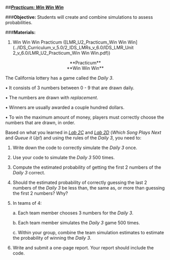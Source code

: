 ##***<u>Practicum: Win Win Win</u>***

###**Objective:**
Students will create and combine simulations to assess probabilities.

###**Materials:**
1. Win Win Win Practicum ([LMR_U2_Practicum_Win Win Win](../IDS_Curriculum_v_5.0/2_IDS_LMRs_v_6.0/IDS_LMR_Unit 2_v_6.0/LMR_U2_Practicum_Win Win Win.pdf))

<center>**Practicum**</center>

<center>**Win Win Win**</center>

The California lottery has a game called the *Daily 3*.

• It consists of 3 numbers between 0 - 9 that are drawn daily.

• The numbers are drawn with *replacement*.

• Winners are usually awarded a couple hundred dollars.

• To win the maximum amount of money, players must correctly choose the numbers that are
drawn, in order.

Based on what you learned in [*Lab 2C*](lab2c.md) and [*Lab 2D*](lab2d.md) (*Which Song Plays Next* and *Queue it Up!*) and using
the rules of the *Daily 3*, you need to:

1. Write down the code to correctly simulate the *Daily 3* once.

2. Use your code to simulate the *Daily 3* 500 times.

3. Compute the estimated probability of getting the first 2 numbers of the *Daily 3* correct.

4. Should the estimated probability of correctly guessing the last 2 numbers of the *Daily 3* be less
than, the same as, or more than guessing the first 2 numbers? Why?

5. In teams of 4:

    a. Each team member chooses 3 numbers for the *Daily 3*.

    b. Each team member simulates the *Daily 3* game 500 times.

    c. Within your group, combine the team simulation estimates to estimate the probability of
    winning the *Daily 3*.
    
6. Write and submit a one-page report. Your report should include the code.